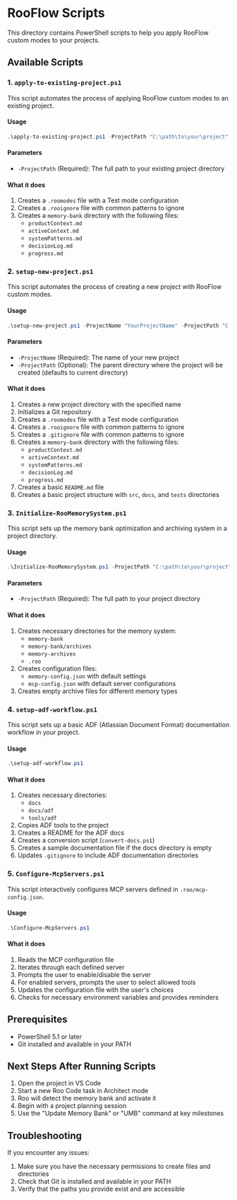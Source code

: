 # RooFlow Scripts

This directory contains PowerShell scripts to help you apply RooFlow custom modes to your projects.

## Available Scripts

### 1. `apply-to-existing-project.ps1`

This script automates the process of applying RooFlow custom modes to an existing project.

#### Usage

```powershell
.\apply-to-existing-project.ps1 -ProjectPath "C:\path\to\your\project"
```

#### Parameters

- `-ProjectPath` (Required): The full path to your existing project directory

#### What it does

1. Creates a `.roomodes` file with a Test mode configuration
2. Creates a `.rooignore` file with common patterns to ignore
3. Creates a `memory-bank` directory with the following files:
   - `productContext.md`
   - `activeContext.md`
   - `systemPatterns.md`
   - `decisionLog.md`
   - `progress.md`

### 2. `setup-new-project.ps1`

This script automates the process of creating a new project with RooFlow custom modes.

#### Usage

```powershell
.\setup-new-project.ps1 -ProjectName "YourProjectName" -ProjectPath "C:\path\to\parent\directory"
```

#### Parameters

- `-ProjectName` (Required): The name of your new project
- `-ProjectPath` (Optional): The parent directory where the project will be created (defaults to current directory)

#### What it does

1. Creates a new project directory with the specified name
2. Initializes a Git repository
3. Creates a `.roomodes` file with a Test mode configuration
4. Creates a `.rooignore` file with common patterns to ignore
5. Creates a `.gitignore` file with common patterns to ignore
6. Creates a `memory-bank` directory with the following files:
   - `productContext.md`
   - `activeContext.md`
   - `systemPatterns.md`
   - `decisionLog.md`
   - `progress.md`
7. Creates a basic `README.md` file
8. Creates a basic project structure with `src`, `docs`, and `tests` directories

### 3. `Initialize-RooMemorySystem.ps1`

This script sets up the memory bank optimization and archiving system in a project directory.

#### Usage

```powershell
.\Initialize-RooMemorySystem.ps1 -ProjectPath "C:\path\to\your\project"
```

#### Parameters

- `-ProjectPath` (Required): The full path to your project directory

#### What it does

1. Creates necessary directories for the memory system:
   - `memory-bank`
   - `memory-bank/archives`
   - `memory-archives`
   - `.roo`
2. Creates configuration files:
   - `memory-config.json` with default settings
   - `mcp-config.json` with default server configurations
3. Creates empty archive files for different memory types

### 4. `setup-adf-workflow.ps1`

This script sets up a basic ADF (Atlassian Document Format) documentation workflow in your project.

#### Usage

```powershell
.\setup-adf-workflow.ps1
```

#### What it does

1. Creates necessary directories:
   - `docs`
   - `docs/adf`
   - `tools/adf`
2. Copies ADF tools to the project
3. Creates a README for the ADF docs
4. Creates a conversion script (`convert-docs.ps1`)
5. Creates a sample documentation file if the docs directory is empty
6. Updates `.gitignore` to include ADF documentation directories

### 5. `Configure-McpServers.ps1`

This script interactively configures MCP servers defined in `.roo/mcp-config.json`.

#### Usage

```powershell
.\Configure-McpServers.ps1
```

#### What it does

1. Reads the MCP configuration file
2. Iterates through each defined server
3. Prompts the user to enable/disable the server
4. For enabled servers, prompts the user to select allowed tools
5. Updates the configuration file with the user's choices
6. Checks for necessary environment variables and provides reminders

## Prerequisites

- PowerShell 5.1 or later
- Git installed and available in your PATH

## Next Steps After Running Scripts

1. Open the project in VS Code
2. Start a new Roo Code task in Architect mode
3. Roo will detect the memory bank and activate it
4. Begin with a project planning session
5. Use the "Update Memory Bank" or "UMB" command at key milestones

## Troubleshooting

If you encounter any issues:

1. Make sure you have the necessary permissions to create files and directories
2. Check that Git is installed and available in your PATH
3. Verify that the paths you provide exist and are accessible